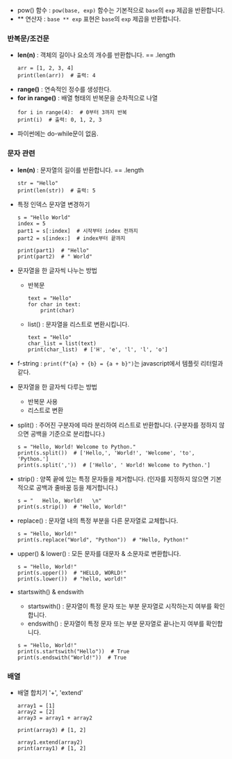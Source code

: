 

- pow() 함수 : `pow(base, exp)` 함수는 기본적으로 `base`의 `exp` 제곱을 반환합니다.
- ** 연산자 : `base ** exp` 표현은 `base`의 `exp` 제곱을 반환합니다.


### 반복문/조건문

- **len(n)** : 객체의 길이나 요소의 개수를 반환합니다. == .length
  ```
  arr = [1, 2, 3, 4]
  print(len(arr))  # 출력: 4
  ```
- **range()** : 연속적인 정수를 생성한다.
- **for in range()** : 배열 형태의 반복문을 순차적으로 나열
  ```
  for i in range(4):  # 0부터 3까지 반복
  print(i)  # 출력: 0, 1, 2, 3
  ```
- 파이썬에는 do-while문이 없음.

### 문자 관련
- **len(n)** : 문자열의 길이를 반환합니다. == .length
  ```
  str = "Hello"
  print(len(str))  # 출력: 5
  ```
- 특정 인덱스 문자열 변경하기
  ```
  s = "Hello World"
  index = 5
  part1 = s[:index]  # 시작부터 index 전까지
  part2 = s[index:]  # index부터 끝까지

  print(part1)  # "Hello"
  print(part2)  # " World"
  ```
- 문자열을 한 글자씩 나누는 방법
  - 반복문
    ```
    text = "Hello"
    for char in text:
        print(char)
    ```
  - list() : 문자열을 리스트로 변환시킵니다.
    ```
    text = "Hello"
    char_list = list(text)
    print(char_list)  # ['H', 'e', 'l', 'l', 'o']
    ```
- f-string : `print(f"{a} + {b} = {a + b}")`는 javascript에서 템플릿 리터럴과 같다.
- 문자열을 한 글자씩 다루는 방법
  - 반복문 사용
  - 리스트로 변환
- split() : 주어진 구분자에 따라 분리하여 리스트로 반환합니다. (구분자를 정하지 않으면 공백을 기준으로 분리합니다.)
  ```
  s = "Hello, World! Welcome to Python."
  print(s.split())  # ['Hello,', 'World!', 'Welcome', 'to', 'Python.']
  print(s.split(','))  # ['Hello', ' World! Welcome to Python.']
  ```

- strip() : 양쪽 끝에 있는 특정 문자들을 제거합니다. (인자를 지정하지 않으면 기본적으로 공백과 줄바꿈 등을 제거합니다.)
  ```
  s = "   Hello, World!   \n"
  print(s.strip())  # "Hello, World!"
  ```

- replace() : 문자열 내의 특정 부분을 다른 문자열로 교체합니다.
  ```
  s = "Hello, World!"
  print(s.replace("World", "Python"))  # "Hello, Python!"
  ```

- upper() & lower() : 모든 문자를 대문자 & 소문자로 변환합니다.
  ```
  s = "Hello, World!"
  print(s.upper())  # "HELLO, WORLD!"
  print(s.lower())  # "hello, world!"
  ```

- startswith() & endswith
  - startswith() : 문자열이 특정 문자 또는 부분 문자열로 시작하는지 여부를 확인합니다.
  - endswith() : 문자열이 특정 문자 또는 부분 문자열로 끝나는지 여부를 확인합니다.
  ```
  s = "Hello, World!"
  print(s.startswith("Hello"))  # True
  print(s.endswith("World!"))  # True
  ```

### 배열
- 배열 합치기 '+', 'extend'
  ```
  array1 = [1]
  array2 = [2]
  array3 = array1 + array2

  print(array3) # [1, 2]
  ```
  ```
  array1.extend(array2)
  print(array1) # [1, 2]
  ```













